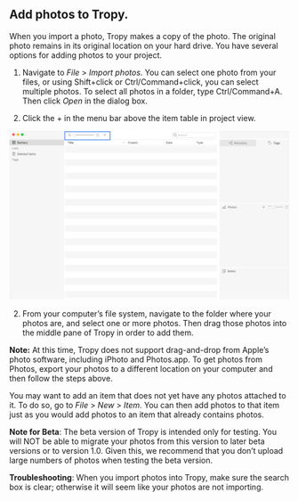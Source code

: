 ## Add photos to Tropy.

When you import a photo, Tropy makes a copy of the photo. The original photo remains in its original location on your hard drive. You have several options for adding photos to your project.

1. Navigate to *File* &gt; *Import photos*. You can select one photo from your files, or using Shift+click or Ctrl/Command+click, you can select multiple photos. To select all photos in a folder, type Ctrl/Command+A. Then click *Open* in the dialog box.

2. Click the + in the menu bar above the item table in project view.

  ![](/assets/add_photos.png)

2. From your computer’s file system, navigate to the folder where your photos are, and select one or more photos. Then drag those photos into the middle pane of Tropy in order to add them.

**Note:** At this time, Tropy does not support drag-and-drop from Apple’s photo software, including iPhoto and Photos.app. To get photos from Photos, export your photos to a different location on your computer and then follow the steps above.



You may want to add an item that does not yet have any photos attached to it. To do so, go to *File* &gt; *New* &gt; *Item*. You can then add photos to that item just as you would add photos to an item that already contains photos.

  
**Note for Beta**: The beta version of Tropy is intended only for testing. You will NOT be able to migrate your photos from this version to later beta versions or to version 1.0. Given this, we recommend that you don’t upload large numbers of photos when testing the beta version.


**Troubleshooting**: When you import photos into Tropy, make sure the search box is clear; otherwise it will seem like your photos are not importing.


